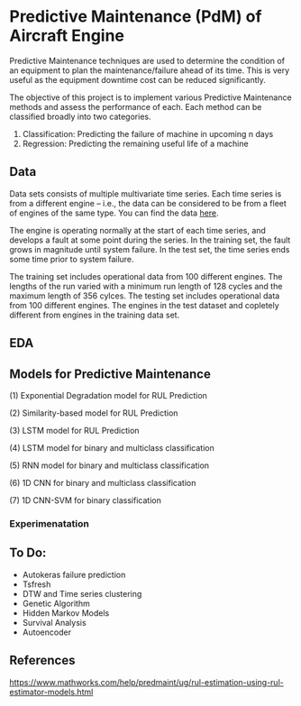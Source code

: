 # Predictive Maintenance (PdM) of Aircraft Engine

Predictive Maintenance techniques are used to determine the condition of an equipment to plan the maintenance/failure ahead of its time. This is very useful as the equipment downtime cost can be reduced significantly. 

The objective of this project is to implement various Predictive Maintenance methods and assess the performance of each. Each method can be classified broadly into two categories.

1. Classification: Predicting the failure of machine in upcoming n days
2. Regression: Predicting the remaining useful life of a machine 

## Data
Data sets consists of multiple multivariate time series. Each time series is from a different engine – i.e., the data can be considered to be from a fleet of engines of the same type. You can find the data [here](https://www.kaggle.com/datasets/behrad3d/nasa-cmaps).

The engine is operating normally at the start of each time series, and develops a fault at some point during the series. In the training set, the fault grows in magnitude until system failure. In the test set, the time series ends some time prior to system failure. 

The training set includes operational data from 100 different engines. The lengths of the run varied with a minimum run length of 128 cycles and the maximum length of 356 cylces. The testing set includes operational data from 100 different engines. The engines in the test dataset and copletely different from engines in the training data set.

## EDA

## Models for Predictive Maintenance

(1) Exponential Degradation model for RUL Prediction

(2) Similarity-based model for RUL Prediction

(3) LSTM model for RUL Prediction

(4) LSTM model for binary and multiclass classification

(5) RNN model for binary and multiclass classification

(6) 1D CNN for binary and multiclass classification

(7) 1D CNN-SVM for binary classification

### Experimenatation


## To Do:
- Autokeras failure prediction
- Tsfresh 
- DTW and Time series clustering
- Genetic Algorithm
- Hidden Markov Models
- Survival Analysis
- Autoencoder






## References

https://www.mathworks.com/help/predmaint/ug/rul-estimation-using-rul-estimator-models.html

